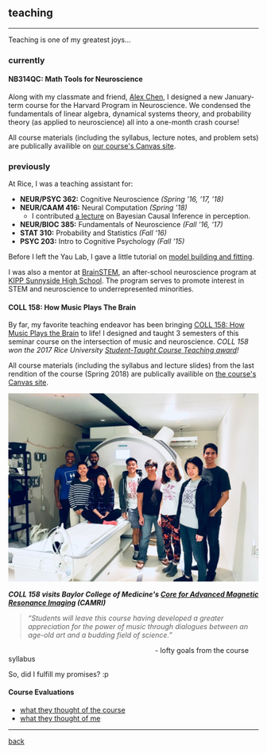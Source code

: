 
## teaching
***
Teaching is one of my greatest joys...

### currently

#### NB314QC: Math Tools for Neuroscience
Along with my classmate and friend, [Alex Chen](https://twitter.com/alexbchen), I designed a new January-term course for the Harvard Program in Neuroscience. We condensed the fundamentals of linear algebra, dynamical systems theory, and probability theory (as applied to neuroscience) all into a one-month crash course!

All course materials (including the syllabus, lecture notes, and problem sets) are publically availible on [our course's Canvas site](https://canvas.harvard.edu/courses/71556).


### previously
At Rice, I was a teaching assistant for:

* **NEUR/PSYC 362:** Cognitive Neuroscience _(Spring ’16, ’17, ’18)_
* **NEUR/CAAM 416:** Neural Computation _(Spring ’18)_ 
  * I contributed [a lecture](./bci_lecture.pdf) on Bayesian Causal Inference in perception.
* **NEUR/BIOC 385:** Fundamentals of Neuroscience _(Fall ’16, ’17)_
* **STAT 310:** Probability and Statistics _(Fall ‘16)_
* **PSYC 203:** Intro to Cognitive Psychology _(Fall ’15)_

Before I left the Yau Lab, I gave a little tutorial on [model building and fitting](./lai_modeling.pdf).

I was also a mentor at [BrainSTEM](https://brainstem.club/), an after-school neuroscience program at [KIPP Sunnyside High School](http://kipphouston.org/sunnyside). The program serves to promote interest in STEM and neuroscience to underrepresented minorities.

#### COLL 158: How Music Plays The Brain

By far, my favorite teaching endeavor has been bringing [COLL 158: How Music Plays the Brain](https://courses.rice.edu/admweb/!SWKSCAT.cat?p_action=CATALIST&p_acyr_code=2019&p_crse_numb=158&p_subj=COLL) to life! I designed and taught 3 semesters of this seminar course on the intersection of music and neuroscience. _COLL 158 won the 2017 Rice University [Student-Taught Course Teaching award](https://cte.rice.edu/stc#award)!_

All course materials (including the syllabus and lecture slides) from the last rendition of the course (Spring 2018) are publically availible on [the course's Canvas site](https://canvas.rice.edu/courses/10423/).

![Visiting CAMRI](./coll158camri.jpg)

_**COLL 158 visits Baylor College of Medicine's [Core for Advanced Magnetic Resonance Imaging](https://www.bcm.edu/research/centers/advanced-mr-imaging) (CAMRI)**_

> _“Students will leave this course having developed a greater appreciation for the power of music through dialogues between an age-old art and a budding field of science.”_

&nbsp;&nbsp;&nbsp;&nbsp;&nbsp;&nbsp;&nbsp;&nbsp;&nbsp;&nbsp;&nbsp;&nbsp;&nbsp;&nbsp;&nbsp;&nbsp;&nbsp;&nbsp;&nbsp;&nbsp;&nbsp;&nbsp;&nbsp;&nbsp;&nbsp;&nbsp;&nbsp;&nbsp;&nbsp;&nbsp;&nbsp;&nbsp;&nbsp;&nbsp;&nbsp;&nbsp;&nbsp;&nbsp;&nbsp;&nbsp;&nbsp;&nbsp;&nbsp;&nbsp;&nbsp;&nbsp;&nbsp;&nbsp;&nbsp;&nbsp;&nbsp;&nbsp;&nbsp;&nbsp;&nbsp;&nbsp;&nbsp;&nbsp;&nbsp;&nbsp;&nbsp;&nbsp;&nbsp;&nbsp;&nbsp;&nbsp;&nbsp;&nbsp;&nbsp;&nbsp;&nbsp;&nbsp;&nbsp;&nbsp; - lofty goals from the course syllabus

So, did I fulfill my promises? :p

#### Course Evaluations
* [what they thought of the course](./coll158_evals.pdf) 
* [what they thought of me](./coll158_teaching.pdf)

***
[back](./)
